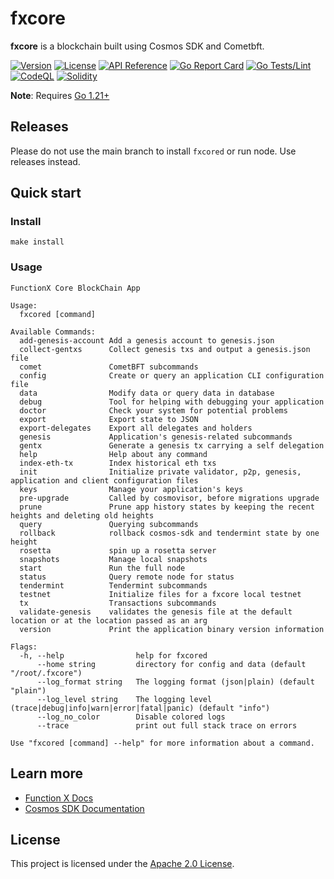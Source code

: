 # fxcore

**fxcore** is a blockchain built using Cosmos SDK and Cometbft.

[![Version](https://img.shields.io/github/v/release/functionx/fx-core.svg)](https://github.com/functionx/fx-core/releases/latest)
[![License](https://img.shields.io/github/license/functionx/fx-core.svg)](https://github.com/functionx/fx-core/blob/main/LICENSE)
[![API Reference](https://pkg.go.dev/badge/github.com/functionx/fx-core.svg)](https://pkg.go.dev/github.com/functionx/fx-core/v7)
[![Go Report Card](https://goreportcard.com/badge/github.com/functionx/fx-core/v7)](https://goreportcard.com/report/github.com/functionx/fx-core/v7)
[![Go Tests/Lint](https://github.com/FunctionX/fx-core/actions/workflows/golang.yml/badge.svg)](https://github.com/FunctionX/fx-core/actions/workflows/golang.yml)
[![CodeQL](https://github.com/FunctionX/fx-core/actions/workflows/codeql-analysis.yml/badge.svg)](https://github.com/FunctionX/fx-core/actions/workflows/codeql-analysis.yml)
[![Solidity](https://github.com/FunctionX/fx-core/actions/workflows/solidity.yml/badge.svg)](https://github.com/FunctionX/fx-core/actions/workflows/solidity.yml)

**Note**: Requires [Go 1.21+](https://go.dev/dl)

## Releases

Please do not use the main branch to install `fxcored` or run node. Use releases instead.

## Quick start

### Install

```
make install
```

### Usage

```
FunctionX Core BlockChain App

Usage:
  fxcored [command]

Available Commands:
  add-genesis-account Add a genesis account to genesis.json
  collect-gentxs      Collect genesis txs and output a genesis.json file
  comet               CometBFT subcommands
  config              Create or query an application CLI configuration file
  data                Modify data or query data in database
  debug               Tool for helping with debugging your application
  doctor              Check your system for potential problems
  export              Export state to JSON
  export-delegates    Export all delegates and holders
  genesis             Application's genesis-related subcommands
  gentx               Generate a genesis tx carrying a self delegation
  help                Help about any command
  index-eth-tx        Index historical eth txs
  init                Initialize private validator, p2p, genesis, application and client configuration files
  keys                Manage your application's keys
  pre-upgrade         Called by cosmovisor, before migrations upgrade
  prune               Prune app history states by keeping the recent heights and deleting old heights
  query               Querying subcommands
  rollback            rollback cosmos-sdk and tendermint state by one height
  rosetta             spin up a rosetta server
  snapshots           Manage local snapshots
  start               Run the full node
  status              Query remote node for status
  tendermint          Tendermint subcommands
  testnet             Initialize files for a fxcore local testnet
  tx                  Transactions subcommands
  validate-genesis    validates the genesis file at the default location or at the location passed as an arg
  version             Print the application binary version information

Flags:
  -h, --help                help for fxcored
      --home string         directory for config and data (default "/root/.fxcore")
      --log_format string   The logging format (json|plain) (default "plain")
      --log_level string    The logging level (trace|debug|info|warn|error|fatal|panic) (default "info")
      --log_no_color        Disable colored logs
      --trace               print out full stack trace on errors

Use "fxcored [command] --help" for more information about a command.
```

## Learn more

- [Function X Docs](https://functionx.gitbook.io)
- [Cosmos SDK Documentation](https://docs.cosmos.network)

## License

This project is licensed under the [Apache 2.0 License](LICENSE).
